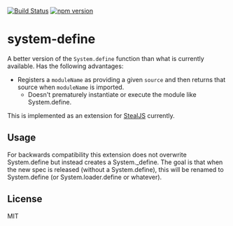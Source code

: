 [![Build Status](https://travis-ci.org/stealjs/system-define.svg?branch=master)](https://travis-ci.org/stealjs/system-define)
[![npm version](https://badge.fury.io/js/system-define.svg)](http://badge.fury.io/js/system-define)

# system-define

A better version of the `System.define` function than what is currently available. Has the following advantages:

* Registers a `moduleName` as providing a given `source` and then returns that source when `moduleName` is imported.
  * Doesn't prematurely instantiate or execute the module like System.define.

This is implemented as an extension for [StealJS](http://stealjs.com/) currently.

## Usage

For backwards compatibility this extension does not overwrite System.define but instead creates a System._define. The goal is that when the new spec is released (without a System.define), this will be renamed to System.define (or System.loader.define or whatever).

## License

MIT
